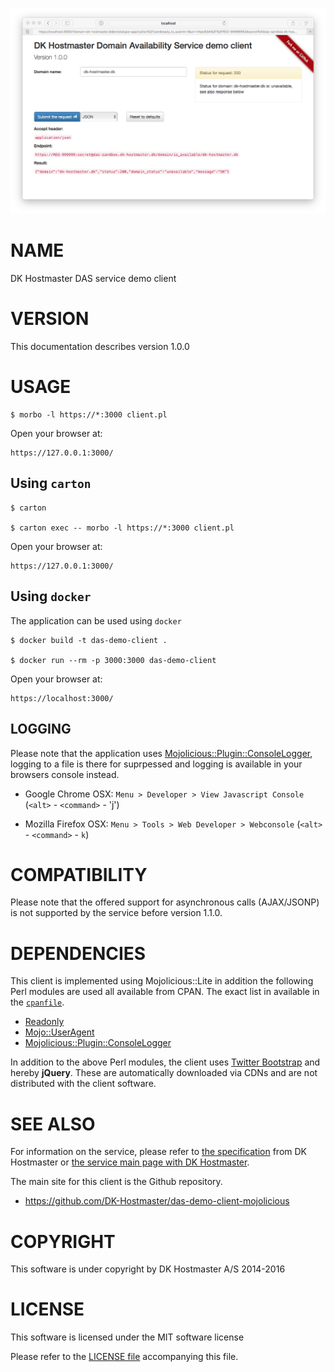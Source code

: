 
![screenshot](images/main-screen.png)

# NAME

DK Hostmaster DAS service demo client

# VERSION

This documentation describes version 1.0.0

# USAGE

    $ morbo -l https://*:3000 client.pl

Open your browser at:

    https://127.0.0.1:3000/

## Using `carton`

    $ carton

    $ carton exec -- morbo -l https://*:3000 client.pl

Open your browser at:

    https://127.0.0.1:3000/

## Using `docker`

The application can be used using `docker`

    $ docker build -t das-demo-client .

    $ docker run --rm -p 3000:3000 das-demo-client

Open your browser at:

    https://localhost:3000/

## LOGGING

Please note that the application uses [Mojolicious::Plugin::ConsoleLogger](https://metacpan.org/pod/Mojolicious::Plugin::ConsoleLogger), logging to a file is there for suprpessed and logging is available in your browsers console instead.

- Google Chrome OSX: `Menu > Developer > View Javascript Console`  (`<alt>` - `<command>` - 'j')

- Mozilla Firefox OSX: `Menu > Tools > Web Developer > Webconsole` (`<alt>` - `<command>` - `k`) 

# COMPATIBILITY

Please note that the offered support for asynchronous calls (AJAX/JSONP) is not supported by the service before version 1.1.0.

# DEPENDENCIES

This client is implemented using Mojolicious::Lite in addition the following
Perl modules are used all available from CPAN. The exact list in available in the [`cpanfile`](cpanfile).

- [Readonly](https://metacpan.org/pod/Readonly)
- [Mojo::UserAgent](https://metacpan.org/pod/Mojo::UserAgent)
- [Mojolicious::Plugin::ConsoleLogger](https://metacpan.org/pod/Mojolicious::Plugin::ConsoleLogger)

In addition to the above Perl modules, the client uses [Twitter Bootstrap](http://getbootstrap.com/) and hereby **jQuery**. These are automatically downloaded via CDNs and are not distributed with the client software.

# SEE ALSO

For information on the service, please refer to [the specification](https://github.com/DK-Hostmaster/das-service-specification) from DK Hostmaster or [the service main page with DK Hostmaster](https://www.dk-hostmaster.dk/en/das).

The main site for this client is the Github repository.

- https://github.com/DK-Hostmaster/das-demo-client-mojolicious

# COPYRIGHT

This software is under copyright by DK Hostmaster A/S 2014-2016

# LICENSE

This software is licensed under the MIT software license

Please refer to the [LICENSE file](LICENSE) accompanying this file.
